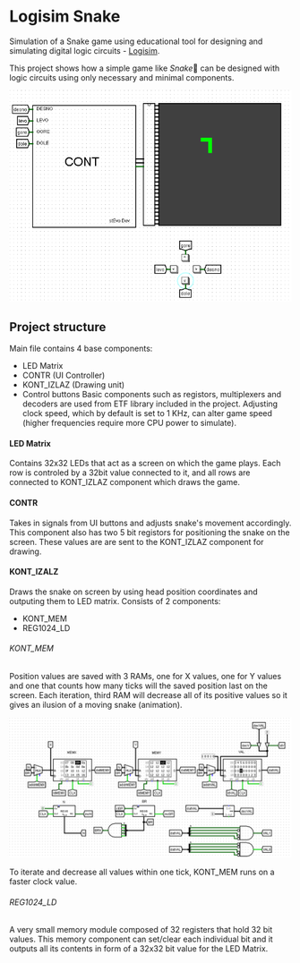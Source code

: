 # Logisim Snake
Simulation of a Snake game using educational tool for designing and simulating digital logic circuits - [Logisim](http://www.cburch.com/logisim/).

This project shows how a simple game like *Snake*🐍 can be designed with logic circuits using only necessary and minimal components.

![This is an image](https://raw.githubusercontent.com/stevomitric/Logisim-Snake/main/docs/sample1.png)


## Project structure
Main file contains 4 base components:
- LED Matrix
- CONTR (UI Controller)
- KONT_IZLAZ (Drawing unit)
- Control buttons
Basic components such as registors, multiplexers and decoders are used from ETF library included in the project.
Adjusting clock speed, which by default is set to 1 KHz, can alter game speed (higher frequencies require more CPU power to simulate).

#### LED Matrix
Contains 32x32 LEDs that act as a screen on which the game plays. Each row is controled by a 32bit value connected to it, and all rows are connected to KONT_IZLAZ component which draws the game.

#### CONTR
Takes in signals from UI buttons and adjusts snake's movement accordingly. This component also has two 5 bit registors for positioning the snake on the screen. These values are are sent to the KONT_IZLAZ component for drawing.

#### KONT_IZALZ
Draws the snake on screen by using head position coordinates and outputing them to LED matrix. Consists of 2 components:
- KONT_MEM
- REG1024_LD

###### KONT_MEM
Position values are saved with 3 RAMs, one for X values, one for Y values and one that counts how many ticks will the saved position last on the screen. Each iteration, third RAM will decrease all of its positive values so it gives an ilusion of a moving snake (animation).

![This is an image](https://raw.githubusercontent.com/stevomitric/Logisim-Snake/main/docs/sample2.png)

To iterate and decrease all values within one tick, KONT_MEM runs on a faster clock value.

###### REG1024_LD
A very small memory module composed of 32 registers that hold 32 bit values. This memory component can set/clear each individual bit and it outputs all its contents in form of a 32x32 bit value for the LED Matrix.
